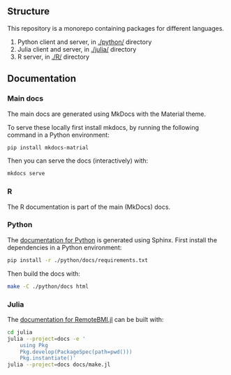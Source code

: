 ## Structure

This repository is a monorepo containing packages for different languages.

1. Python client and server, in [./python/](./python) directory
2. Julia client and server, in [./julia/](./julia/) directory
3. R server, in [./R/](./R/) directory

## Documentation

### Main docs

The main docs are generated using MkDocs with the Material theme.

To serve these locally first install mkdocs, by running the following command in a Python environment:

```sh
pip install mkdocs-matrial
```

Then you can serve the docs (interactively) with:

```sh
mkdocs serve
```

### R

The R documentation is part of the main (MkDocs) docs.

### Python

The [documentation for Python](https://www.ewatercycle.org/remotebmi/python/) is generated using Sphinx.
First install the dependencies in a Python environment:

```sh
pip install -r ./python/docs/requirements.txt
```

Then build the docs with:

```sh
make -C ./python/docs html
```

### Julia

The [documentation for RemoteBMI.jl](https://www.ewatercycle.org/remotebmi/julia/) can be built with:

```sh
cd julia
julia --project=docs -e '
    using Pkg
    Pkg.develop(PackageSpec(path=pwd()))
    Pkg.instantiate()'
julia --project=docs docs/make.jl
```
